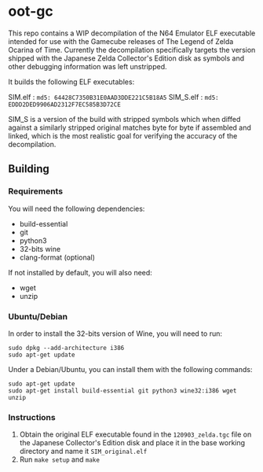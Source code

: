 # oot-gc

This repo contains a WIP decompilation of the N64 Emulator ELF executable intended for use with the Gamecube releases of The Legend of Zelda Ocarina of Time. Currently the decompilation specifically targets the version shipped with the Japanese Zelda Collector's Edition disk as symbols and other debugging information was left unstripped.

It builds the following ELF executables:

SIM.elf   : `md5: 64428C7350B31E0AAD3DDE221C5B18A5`
SIM_S.elf : `md5: EDDD2DED9906AD2312F7EC585B3D72CE`

SIM_S is a version of the build with stripped symbols which when diffed against a similarly stripped original matches byte for byte if assembled and linked, which is the most realistic goal for verifying the accuracy of the decompilation.

## Building

### Requirements

You will need the following dependencies:
* build-essential
* git
* python3
* 32-bits wine
* clang-format (optional)

If not installed by default, you will also need:
* wget
* unzip

### Ubuntu/Debian

In order to install the 32-bits version of Wine, you will need to run:

```
sudo dpkg --add-architecture i386
sudo apt-get update
```

Under a Debian/Ubuntu, you can install them with the following commands:

```
sudo apt-get update
sudo apt-get install build-essential git python3 wine32:i386 wget unzip
```

### Instructions

1. Obtain the original ELF executable found in the `120903_zelda.tgc` file on the Japanese Collector's Edition disk and place it in the base working directory and name it `SIM_original.elf`
2. Run `make setup` and `make`
